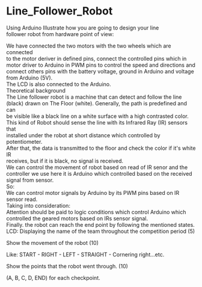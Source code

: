 # Line_Follower_Robot
Using Arduino
Illustrate how you are going to design your line  
follower robot from hardware point of view:

 We have connected the two motors with the two wheels which are connected  
to the motor deriver in defined pins, connect the controlled pins which in  
motor driver to Arduino in PWM pins to control the speed and directions and  
connect others pins with the battery voltage, ground in Arduino and voltage  
from Arduino (5V).  
 The LCD is also connected to the Arduino.  
Theoretical background  
 The Line follower robot is a machine that can detect and follow the line  
(black) drawn on The Floor (white). Generally, the path is predefined and can  
be visible like a black line on a white surface with a high contrasted color.  
This kind of Robot should sense the line with its Infrared Ray (IR) sensors that  
installed under the robot at short distance which controlled by potentiometer.  
After that, the data is transmitted to the floor and check the color if it's white IR  
receives, but if it is black, no signal is received.  
 We can control the movement of robot based on read of IR senor and the  
controller we use here it is Arduino which controlled based on the received  
signal from sensor.  
So:  
 We can control motor signals by Arduino by its PWM pins based on IR  
sensor read.  
Taking into consideration:  
 Attention should be paid to logic conditions which control Arduino which  
controlled the geared motors based on IRs sensor signal.  
 Finally. the robot can reach the end point by following the mentioned states.
 LCD:
 Displaying the name of the team throughout the competition period (5)

Show the movement of the robot (10)

Like: START - RIGHT - LEFT - STRAIGHT - Cornering right...etc.

Show the points that the robot went through. (10)

(A, B, C, D, END) for each checkpoint.

